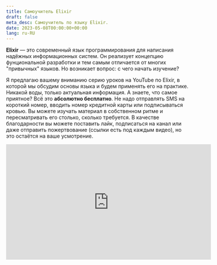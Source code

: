 ```yaml
---
title: Самоучитель Elixir
draft: false
meta_desc: Самоучитель по языку Elixir.
date: 2023-05-08T00:00:00+00:00
lang: ru-RU
---
```


<p><strong>Elixir</strong> — это современный язык программирования для написания надёжных информационных систем. Он реализует концепцию фунциональной разработки и тем самым отличается от многих "привычных" языков. Но возникает вопрос: с чего начать изучение?</p>

<p>Я предлагаю вашему вниманию серию уроков на YouTube по Elixir, в которой мы обсудим основы языка и будем применять его на практике. Никакой воды, только актуальная информация. А знаете, что самое приятное? Всё это <strong>абсолютно бесплатно</strong>. Не надо отправлять SMS на короткий номер, вводить номер кредитной карты или подписываться кровью. Вы можете изучать материал в собственном ритме и пересматривать его столько, сколько требуется. В качестве благодарности вы можете поставить лайк, подписаться на канал или даже отправить пожертвование (ссылки есть под каждым видео), но это остаётся на ваше усмотрение.</p>

<iframe width="560" height="315" src="https://www.youtube.com/embed/lZtdNCkevVw" title="YouTube video player" frameborder="0" allow="accelerometer; autoplay; clipboard-write; encrypted-media; gyroscope; picture-in-picture" allowfullscreen></iframe>